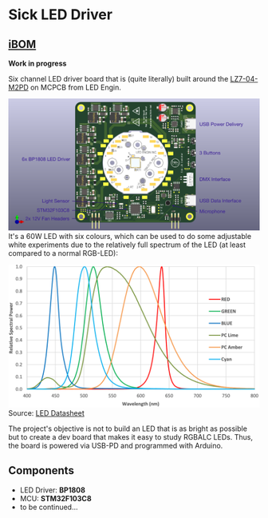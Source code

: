 # Sick LED Driver

## [iBOM](https://franz.science/sick-led-ibom/)

**Work in progress**

Six channel LED driver board that is (quite literally) built around the [LZ7-04-M2PD](https://www.osram.com/ecat/LED%20ENGIN%20LuxiGen%20LZ7-04M2PD/com/en/class_pim_web_catalog_103489/prd_pim_device_13582430/) on MCPCB from LED Engin.

![rendering](Docu/rendering-top.png)
 It's a 60W LED with six colours, which can be used to do some adjustable white experiments due to the relatively full spectrum of the LED (at least compared to a normal RGB-LED): 

![relative spectrum](Docu/spectrum.png)
Source: [LED Datasheet](https://dammedia.osram.info/media/resource/hires/osram-dam-14744640/LZ7-04M2PD_EN.pdf)

The project's objective is not to build an LED that is as bright as possible but to create a dev board that makes it easy to study RGBALC LEDs. Thus, the board is powered via USB-PD and programmed with Arduino.

## Components
 * LED Driver: **BP1808**
 * MCU: **STM32F103C8**
 * to be continued…